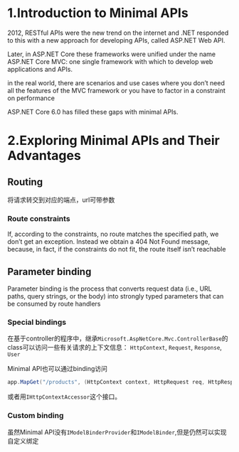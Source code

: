 # 1.Introduction to Minimal APIs

2012, RESTful APIs were the new trend on the internet and .NET responded to this with a new approach for developing APIs, called ASP.NET Web API. 

Later, in ASP.NET Core these frameworks were unified under the name ASP.NET Core MVC: one single framework with which to develop web applications and APIs.

 in the real world, there are scenarios and use cases where you don’t need all the features of the MVC framework or you have to factor in a constraint on performance

ASP.NET Core 6.0 has filled these gaps with minimal APIs.

# 2.Exploring Minimal APIs and Their Advantages

## Routing

将请求转交到对应的端点，url可带参数

### Route constraints

If, according to the constraints, no route matches the specified path, we don’t get an exception. Instead we obtain a 404 Not Found message, because, in fact, if the constraints do not fit, the route itself isn’t reachable

## Parameter binding

Parameter binding is the process that converts request data (i.e., URL paths, query strings, or the body) into strongly typed parameters that can be consumed by route handlers

### Special bindings

在基于controller的程序中，继承`Microsoft.AspNetCore.Mvc.ControllerBase`的class可以访问一些有关请求的上下文信息： `HttpContext`, `Request`, `Response`, `User`

Minimal API也可以通过binding访问

```c#
app.MapGet("/products", (HttpContext context, HttpRequest req, HttpResponse res, ClaimsPrincipal user) => { });
```

或者用`IHttpContextAccessor`这个接口。

### Custom binding

虽然Minimal API没有`IModelBinderProvider`和`IModelBinder`,但是仍然可以实现自定义绑定